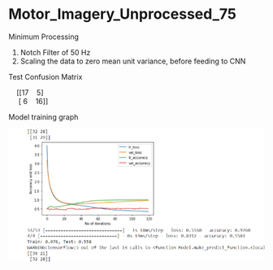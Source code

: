 # Motor_Imagery_Unprocessed_75

Minimum Processing

1. Notch Filter of 50 Hz
2. Scaling the data to zero mean unit variance, before feeding to CNN

Test Confusion Matrix

&nbsp;&nbsp;&nbsp;&nbsp;[[17  &nbsp;&nbsp;   5] <br />
&nbsp;&nbsp;&nbsp;&nbsp; [ 6  &nbsp;&nbsp;   16]]

Model training graph

![Screenshot](cnn_model_training_graph.png)
